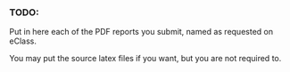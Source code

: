 ### TODO:

Put in here each of the PDF reports you submit, named as requested on eClass.

You may put the source latex files if you want, but you are not required to.
